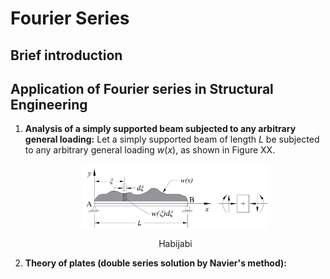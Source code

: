 # Fourier Series

## Brief introduction

## Application of Fourier series in Structural Engineering

1. **Analysis of a simply supported beam subjected to any arbitrary general loading:**
   Let a simply supported beam of length $L$ be subjected to any arbitrary general loading $w(x)$, as shown in Figure XX.
   
   <p align="center">
      <img align="center" src="ssb_general_load.png" alt="drawing" width="300"/>
   </p>
   <p style="text-align: center;"> Habijabi </p>

3. **Theory of plates (double series solution by Navier's method):**
